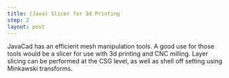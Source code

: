 ```yaml
---
title: (Java) Slicer for 3d Printing
step: 2
layout: post
---
```


 JavaCad has an efficient mesh manipulation tools. A good use for those tools would be a slicer for use with 3d printing and CNC milling. Layer slicing can be performed at the CSG level, as well as shell off setting using Minkawski transforms.  